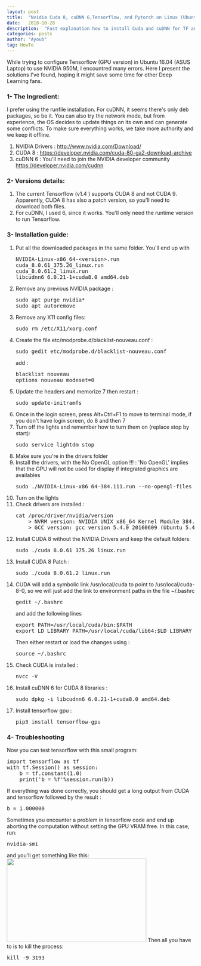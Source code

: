 ```yaml
---
layout: post
title:  "Nvidia Cuda 8, cuDNN 6,Tensorflow, and Pytorch on Linux (Ubuntu)"
date:   2018-10-28
description:  "Fast explanation how to install Cuda and cuDNN for TF and Pytorch on Ubuntu (Linux generally)"
categories: posts
author: "Ayoub"
tag: HowTo
---
```



While trying to configure Tensorflow (GPU version) in Ubuntu 16.04 (ASUS Laptop) to use NVIDIA 950M, I encountred many errors. Here I present the solutions I've found, hoping it might save some time for other Deep Learning fans.
<h3>1- The Ingredient:</h3>
I prefer using the runfile installation. For cuDNN, it seems there's only deb packages, so be it. You can also try the network mode, but from experience, the OS decides to update things on its own and can generate some conflicts. To make sure everything works, we take more authority and we keep it offline.
<ol>
 	<li>NVIDIA Drivers : <a href="http://www.nvidia.com/Download/">http://www.nvidia.com/Download/</a></li>
 	<li>CUDA 8 : <a href="https://developer.nvidia.com/cuda-80-ga2-download-archive">https://developer.nvidia.com/cuda-80-ga2-download-archive</a></li>
 	<li>cuDNN 6 : You'll need to join the NVIDIA developer community <a href="https://developer.nvidia.com/cudnn">https://developer.nvidia.com/cudnn</a></li>
</ol>
<h3>2- Versions details:</h3>
<ol>
 	<li>The current Tensorflow (v1.4 ) supports CUDA 8 and not CUDA 9. Apparently, CUDA 8 has also a patch version, so you'll need to download both files.</li>
 	<li>For cuDNN, I used 6, since it works. You'll only need the runtime version to run Tensorflow.</li>
</ol>
<h3>3- Installation guide:</h3>
<ol>
 	<li>Put all the downloaded packages in the same folder. You'll end up with
<pre class="lang:sh decode:true ">NVIDIA-Linux-x86_64-&lt;version&gt;.run
cuda_8.0.61_375.26_linux.run
cuda_8.0.61.2_linux.run
libcudnn6_6.0.21-1+cuda8.0_amd64.deb</pre>
</li>
 	<li>Remove any previous NVIDIA package :
<pre class="lang:sh decode:true ">sudo apt purge nvidia*
sudo apt autoremove</pre>
</li>
 	<li>Remove any X11 config files:
<pre class="lang:sh decode:true ">sudo rm /etc/X11/xorg.conf</pre>
</li>
 	<li>Create the file etc/modprobe.d/blacklist-nouveau.conf :
<pre class="lang:sh decode:true ">sudo gedit etc/modprobe.d/blacklist-nouveau.conf</pre>add :<pre class="lang:sh decode:true ">blacklist nouveau
options nouveau modeset=0</pre>
</li>
 	<li>Update the headers and memorize 7 then restart :
<pre class="lang:sh decode:true ">sudo update-initramfs</pre>
</li>
 	<li>Once in the login screen, press Alt+Ctrl+F1 to move to terminal mode, if you don't have login screen, do 8 and then 7</li>
 	<li>Turn off the lights and remember how to turn them on (replace stop by start):
<pre class="lang:sh decode:true ">sudo service lightdm stop</pre>
</li>
 	<li>Make sure you're in the drivers folder</li>
 	<li>Install the drivers, with the No OpenGL option !!! : 'No OpenGL' implies that the GPU will not be used for display if integrated graphics are availables
<pre class="lang:sh decode:true ">sudo ./NVIDIA-Linux-x86_64-384.111.run --no-opengl-files</pre>
</li>
 	<li>Turn on the lights</li>
 	<li>Check drivers are installed :
<pre class="lang:sh decode:true ">cat /proc/driver/nvidia/version
	&gt; NVRM version: NVIDIA UNIX x86_64 Kernel Module 384.111 Tue Dec 19 23:51:45 PST 2017
	&gt; GCC version: gcc version 5.4.0 20160609 (Ubuntu 5.4.0-6ubuntu1~16.04.5)</pre>
</li>
 	<li>Install CUDA 8 without the NVIDIA Drivers and keep the default folders:
<pre class="lang:sh decode:true ">sudo ./cuda_8.0.61_375.26_linux.run</pre>
</li>
 	<li>Install CUDA 8 Patch :
<pre class="lang:sh decode:true ">sudo ./cuda_8.0.61.2_linux.run</pre>
</li>
 	<li>CUDA will add a symbolic link /usr/local/cuda to point to /usr/local/cuda-8-0, so we will just add the link to environment paths in the file ~/.bashrc
<pre class="lang:sh decode:true ">gedit ~/.bashrc</pre> and add the following lines<pre class="lang:sh decode:true ">export PATH=/usr/local/cuda/bin:$PATH
export LD_LIBRARY_PATH=/usr/local/cuda/lib64:$LD_LIBRARY_PATH</pre>Then either restart or load the changes using :<pre class="lang:sh decode:true ">source ~/.bashrc</pre>
</li>
 	<li>Check CUDA is installed :
<pre class="lang:sh decode:true ">nvcc -V</pre>
</li>
 	<li>Install cuDNN 6 for CUDA 8 libraries :
<pre class="lang:sh decode:true ">sudo dpkg -i libcudnn6_6.0.21-1+cuda8.0_amd64.deb</pre>
</li>
 	<li>Install tensorflow gpu :
<pre class="lang:sh decode:true ">pip3 install tensorflow-gpu</pre>
</li>
</ol>
<h3>4- Troubleshooting</h3>
Now you can test tensorflow with this small program:
<pre class="lang:python decode:true ">import tensorflow as tf
with tf.Session() as session:
	b = tf.constant(1.0)
	print('b = %f'%session.run(b))</pre>
If everything was done correctly, you should get a long output from CUDA and tensorflow followed by the result :
<pre class="lang:default decode:true">b = 1.000000</pre>
Sometimes you encounter a problem in tensorflow code and end up aborting the computation without setting the GPU VRAM free. In this case, run:
<pre class="lang:sh decode:true ">nvidia-smi</pre>
and you'll get something like this:
<img class=" wp-image-54 aligncenter" src="https://ayoub.ghriss.net/wp-content/uploads/2018/01/Nvidia_smi-300x180.png" alt="" width="374" height="224" />
Then all you have to is to kill the process:
<pre class="lang:sh decode:true ">kill -9 3193</pre>

